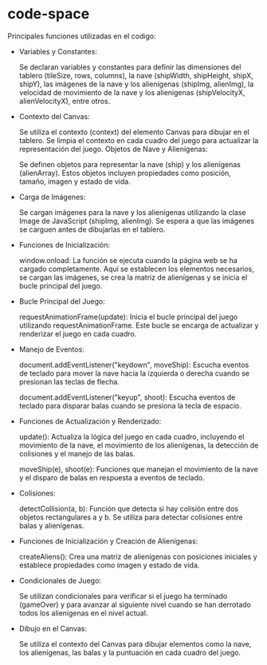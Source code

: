 # code-space

Principales funciones utilizadas en el codigo:

<ul>
<li>Variables y Constantes:

Se declaran variables y constantes para definir las dimensiones del tablero (tileSize, rows, columns), la nave (shipWidth, shipHeight, shipX, shipY), las imágenes de la nave y los alienígenas (shipImg, alienImg), la velocidad de movimiento de la nave y los alienígenas (shipVelocityX, alienVelocityX), entre otros.</li>

<li>Contexto del Canvas:

Se utiliza el contexto (context) del elemento Canvas para dibujar en el tablero. Se limpia el contexto en cada cuadro del juego para actualizar la representación del juego.
Objetos de Nave y Alienígenas:

Se definen objetos para representar la nave (ship) y los alienígenas (alienArray). Estos objetos incluyen propiedades como posición, tamaño, imagen y estado de vida.</li>

<li>Carga de Imágenes:

Se cargan imágenes para la nave y los alienígenas utilizando la clase Image de JavaScript (shipImg, alienImg). Se espera a que las imágenes se carguen antes de dibujarlas en el tablero.</li>

<li>Funciones de Inicialización:

window.onload: La función se ejecuta cuando la página web se ha cargado completamente. Aquí se establecen los elementos necesarios, se cargan las imágenes, se crea la matriz de alienígenas y se inicia el bucle principal del juego.</li>

<li>Bucle Principal del Juego:

requestAnimationFrame(update): Inicia el bucle principal del juego utilizando requestAnimationFrame. Este bucle se encarga de actualizar y renderizar el juego en cada cuadro.</li>

<li>Manejo de Eventos:

document.addEventListener("keydown", moveShip): Escucha eventos de teclado para mover la nave hacia la izquierda o derecha cuando se presionan las teclas de flecha.

document.addEventListener("keyup", shoot): Escucha eventos de teclado para disparar balas cuando se presiona la tecla de espacio.</li>

<li>Funciones de Actualización y Renderizado:

update(): Actualiza la lógica del juego en cada cuadro, incluyendo el movimiento de la nave, el movimiento de los alienígenas, la detección de colisiones y el manejo de las balas.

moveShip(e), shoot(e): Funciones que manejan el movimiento de la nave y el disparo de balas en respuesta a eventos de teclado.</li>

<li>Colisiones:

detectCollision(a, b): Función que detecta si hay colisión entre dos objetos rectangulares a y b. Se utiliza para detectar colisiones entre balas y alienígenas.</li>

<li>Funciones de Inicialización y Creación de Alienígenas:

createAliens(): Crea una matriz de alienígenas con posiciones iniciales y establece propiedades como imagen y estado de vida.</li>

<li>Condicionales de Juego:

Se utilizan condicionales para verificar si el juego ha terminado (gameOver) y para avanzar al siguiente nivel cuando se han derrotado todos los alienígenas en el nivel actual.</li>

<li>Dibujo en el Canvas:

Se utiliza el contexto del Canvas para dibujar elementos como la nave, los alienígenas, las balas y la puntuación en cada cuadro del juego.</li>
</ul>
